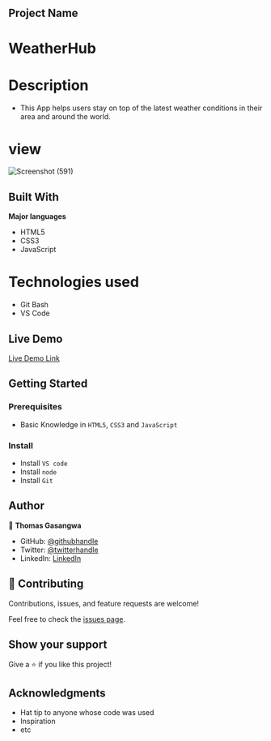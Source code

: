 ## Project Name

# **WeatherHub**

# Description

- This App helps users stay on top of the latest weather conditions in their area and around the world.

# view 
![Screenshot (591)](https://user-images.githubusercontent.com/99269832/221371761-8ad2ae4f-5b91-4602-94f7-7ecb1f70465b.png)

## Built With
**Major languages**
-  HTML5
- CSS3
- JavaScript

# Technologies used
- Git Bash
- VS Code

## Live Demo

[Live Demo Link](https://livedemo.com)


## Getting Started


### Prerequisites
- Basic Knowledge in `HTML5`, `CSS3` and `JavaScript`

### Install
- Install `VS code`
- Install `node`
- Install `Git`

## Author

👤 **Thomas Gasangwa**

- GitHub: [@githubhandle](https://github.com/gasangw)
- Twitter: [@twitterhandle](https://twitter.com/ThomasGasangwa)
- LinkedIn: [LinkedIn](https://www.linkedin.com/in/gasangwa-thomas-84197222a/)

## 🤝 Contributing

Contributions, issues, and feature requests are welcome!

Feel free to check the [issues page](https://github.com/gasangw/Weather-App/issues).

## Show your support

Give a ⭐️ if you like this project!

## Acknowledgments

- Hat tip to anyone whose code was used
- Inspiration
- etc
